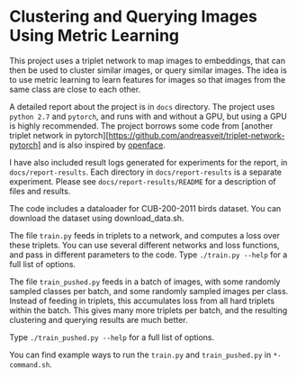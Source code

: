 # Clustering and Querying Images Using Metric Learning

This project uses a triplet network to map images to embeddings, that can then be used to cluster similar images, or query similar images. The idea is to use metric learning to learn features for images so that images from the same class are close to each other.

A detailed report about the project is in `docs` directory. The project uses `python 2.7` and `pytorch`, and runs with and without a GPU, but using a  GPU is highly recommended. The project borrows some code from [another triplet network in pytorch][https://github.com/andreasveit/triplet-network-pytorch] and is also inspired by [openface](https://github.com/cmusatyalab/openface).

I have also included result logs generated for experiments for the report, in `docs/report-results`. Each directory in `docs/report-results` is a separate experiment. Please see `docs/report-results/README` for a description of files and results.

The code includes a dataloader for CUB-200-2011 birds dataset. You can download the dataset using download_data.sh.

The file `train.py` feeds in triplets to a network, and computes a loss over these triplets. You can use several different networks and loss functions, and pass in different parameters to the code. Type `./train.py --help` for a full list of options.

The file `train_pushed.py` feeds in a batch of images, with some randomly sampled classes per batch, and some randomly sampled images per class. Instead of feeding in triplets, this accumulates loss from all hard triplets within the batch. This gives many more triplets per batch, and the resulting clustering and querying results are much better.

Type `./train_pushed.py --help` for a full list of options.

You can find example ways to run the `train.py` and `train_pushed.py` in `*-command.sh`.
